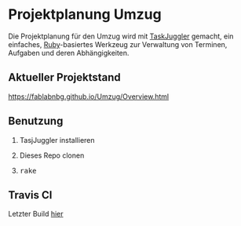# Projektplanung Umzug

Die Projektplanung für den Umzug wird mit
[TaskJuggler](http://taskjuggler.org) gemacht, ein einfaches,
[Ruby](https://www.ruby-lang.org)-basiertes Werkzeug zur Verwaltung
von Terminen, Aufgaben und deren Abhängigkeiten.

## Aktueller Projektstand

https://fablabnbg.github.io/Umzug/Overview.html


## Benutzung

1. TasjJuggler installieren

2. Dieses Repo clonen

3. <tt>rake</tt>


## Travis CI

Letzter Build [hier](https://travis-ci.org/fablabnbg/Umzug)
